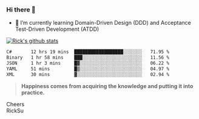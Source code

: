 ### Hi there 👋

<!--
**ricksu978/ricksu978** is a ✨ _special_ ✨ repository because its `README.md` (this file) appears on your GitHub profile.

Here are some ideas to get you started:

- 🔭 I’m currently working on ...
-->
- 🌱 I’m currently learning Domain-Driven Design (DDD) and Acceptance Test-Driven Development (ATDD)
<!--
- 👯 I’m looking to collaborate on ...
- 🤔 I’m looking for help with ...
- 💬 Ask me about ...
- 📫 How to reach me: ...
- 😄 Pronouns: ...
- ⚡ Fun fact: ...
-->
[![Rick's github stats](https://github-readme-stats.vercel.app/api?username=ricksu978&theme=dark)](https://github.com/ricksu978/ricksu978)

<!--START_SECTION:waka-->

```txt
C#       12 hrs 19 mins  ██████████████████░░░░░░░   71.95 %
Binary   1 hr 58 mins    ███░░░░░░░░░░░░░░░░░░░░░░   11.56 %
JSON     1 hr 3 mins     █▓░░░░░░░░░░░░░░░░░░░░░░░   06.22 %
YAML     51 mins         █▒░░░░░░░░░░░░░░░░░░░░░░░   04.97 %
XML      30 mins         ▓░░░░░░░░░░░░░░░░░░░░░░░░   02.94 %
```

<!--END_SECTION:waka-->

> **Happiness comes from acquiring the knowledge and putting it into practice.**

Cheers  
RickSu 
